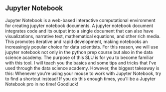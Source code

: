 ## Jupyter Notebook

Jupyter Notebook is a web-based interactive computational environment for creating jupyter notebook documents. A jupyter notebook document integrates code and its output into a single document that can also have visualizations, narrative text, mathematical equations, and other rich media. This promotes iterative and rapid development, making notebooks an increasingly popular choice for data scientists. For this reason, we will use jupyter notebook not only in the python prep course but also in the data science academy.
The purpose of this SLU is for you to become familiar with this tool.
I will teach you the basics and some tips and tricks that I've used through the data science academy. 
However, the biggest takeaway is this:
Whenever you're using your mouse to work with Jupyter Notebook, try to find a shortcut instead! If you do this enough times, you'll be a Jupyter Notebook pro in no time! Goodluck!